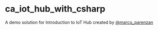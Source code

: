 # ca_iot_hub_with_csharp
A demo solution for Introduction to IoT Hub created by [@marco_parenzan](https://twitter.com/marco_parenzan)
